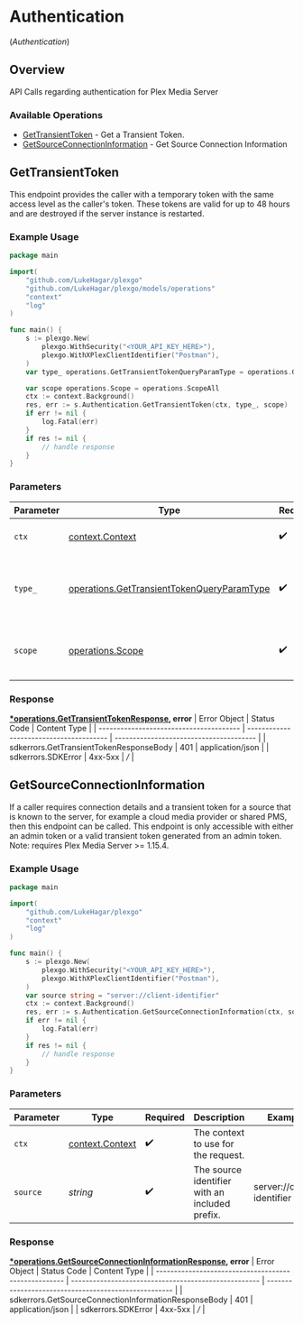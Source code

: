 # Authentication
(*Authentication*)

## Overview

API Calls regarding authentication for Plex Media Server


### Available Operations

* [GetTransientToken](#gettransienttoken) - Get a Transient Token.
* [GetSourceConnectionInformation](#getsourceconnectioninformation) - Get Source Connection Information

## GetTransientToken

This endpoint provides the caller with a temporary token with the same access level as the caller's token. These tokens are valid for up to 48 hours and are destroyed if the server instance is restarted.


### Example Usage

```go
package main

import(
	"github.com/LukeHagar/plexgo"
	"github.com/LukeHagar/plexgo/models/operations"
	"context"
	"log"
)

func main() {
    s := plexgo.New(
        plexgo.WithSecurity("<YOUR_API_KEY_HERE>"),
        plexgo.WithXPlexClientIdentifier("Postman"),
    )
    var type_ operations.GetTransientTokenQueryParamType = operations.GetTransientTokenQueryParamTypeDelegation

    var scope operations.Scope = operations.ScopeAll
    ctx := context.Background()
    res, err := s.Authentication.GetTransientToken(ctx, type_, scope)
    if err != nil {
        log.Fatal(err)
    }
    if res != nil {
        // handle response
    }
}
```

### Parameters

| Parameter                                                                                                | Type                                                                                                     | Required                                                                                                 | Description                                                                                              |
| -------------------------------------------------------------------------------------------------------- | -------------------------------------------------------------------------------------------------------- | -------------------------------------------------------------------------------------------------------- | -------------------------------------------------------------------------------------------------------- |
| `ctx`                                                                                                    | [context.Context](https://pkg.go.dev/context#Context)                                                    | :heavy_check_mark:                                                                                       | The context to use for the request.                                                                      |
| `type_`                                                                                                  | [operations.GetTransientTokenQueryParamType](../../models/operations/gettransienttokenqueryparamtype.md) | :heavy_check_mark:                                                                                       | `delegation` - This is the only supported `type` parameter.                                              |
| `scope`                                                                                                  | [operations.Scope](../../models/operations/scope.md)                                                     | :heavy_check_mark:                                                                                       | `all` - This is the only supported `scope` parameter.                                                    |


### Response

**[*operations.GetTransientTokenResponse](../../models/operations/gettransienttokenresponse.md), error**
| Error Object                            | Status Code                             | Content Type                            |
| --------------------------------------- | --------------------------------------- | --------------------------------------- |
| sdkerrors.GetTransientTokenResponseBody | 401                                     | application/json                        |
| sdkerrors.SDKError                      | 4xx-5xx                                 | */*                                     |

## GetSourceConnectionInformation

If a caller requires connection details and a transient token for a source that is known to the server, for example a cloud media provider or shared PMS, then this endpoint can be called. This endpoint is only accessible with either an admin token or a valid transient token generated from an admin token.
Note: requires Plex Media Server >= 1.15.4.


### Example Usage

```go
package main

import(
	"github.com/LukeHagar/plexgo"
	"context"
	"log"
)

func main() {
    s := plexgo.New(
        plexgo.WithSecurity("<YOUR_API_KEY_HERE>"),
        plexgo.WithXPlexClientIdentifier("Postman"),
    )
    var source string = "server://client-identifier"
    ctx := context.Background()
    res, err := s.Authentication.GetSourceConnectionInformation(ctx, source)
    if err != nil {
        log.Fatal(err)
    }
    if res != nil {
        // handle response
    }
}
```

### Parameters

| Parameter                                             | Type                                                  | Required                                              | Description                                           | Example                                               |
| ----------------------------------------------------- | ----------------------------------------------------- | ----------------------------------------------------- | ----------------------------------------------------- | ----------------------------------------------------- |
| `ctx`                                                 | [context.Context](https://pkg.go.dev/context#Context) | :heavy_check_mark:                                    | The context to use for the request.                   |                                                       |
| `source`                                              | *string*                                              | :heavy_check_mark:                                    | The source identifier with an included prefix.        | server://client-identifier                            |


### Response

**[*operations.GetSourceConnectionInformationResponse](../../models/operations/getsourceconnectioninformationresponse.md), error**
| Error Object                                         | Status Code                                          | Content Type                                         |
| ---------------------------------------------------- | ---------------------------------------------------- | ---------------------------------------------------- |
| sdkerrors.GetSourceConnectionInformationResponseBody | 401                                                  | application/json                                     |
| sdkerrors.SDKError                                   | 4xx-5xx                                              | */*                                                  |
